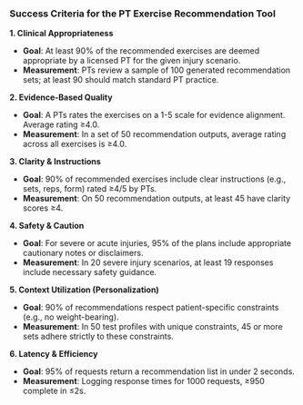 ### Success Criteria for the PT Exercise Recommendation Tool

**1. Clinical Appropriateness**

- **Goal**: At least 90% of the recommended exercises are deemed appropriate by a licensed PT for the given injury scenario.
- **Measurement**: PTs review a sample of 100 generated recommendation sets; at least 90 should match standard PT practice.

**2. Evidence-Based Quality**

- **Goal**: A PTs rates the exercises on a 1-5 scale for evidence alignment. Average rating ≥4.0.
- **Measurement**: In a set of 50 recommendation outputs, average rating across all exercises is ≥4.0.

**3. Clarity & Instructions**

- **Goal**: 90% of recommended exercises include clear instructions (e.g., sets, reps, form) rated ≥4/5 by PTs.
- **Measurement**: On 50 recommendation outputs, at least 45 have clarity scores ≥4.

**4. Safety & Caution**

- **Goal**: For severe or acute injuries, 95% of the plans include appropriate cautionary notes or disclaimers.
- **Measurement**: In 20 severe injury scenarios, at least 19 responses include necessary safety guidance.

**5. Context Utilization (Personalization)**

- **Goal**: 90% of recommendations respect patient-specific constraints (e.g., no weight-bearing).
- **Measurement**: In 50 test profiles with unique constraints, 45 or more sets adhere strictly to these constraints.

**6. Latency & Efficiency**

- **Goal**: 95% of requests return a recommendation list in under 2 seconds.
- **Measurement**: Logging response times for 1000 requests, ≥950 complete in ≤2s.